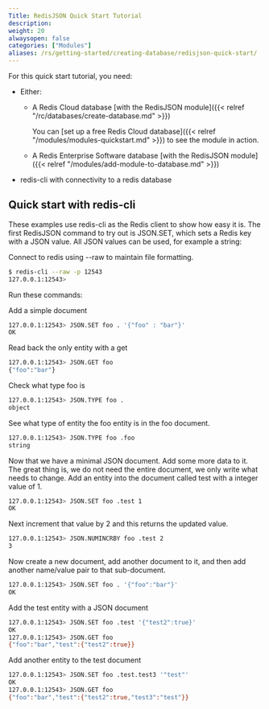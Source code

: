 ```yaml
---
Title: RedisJSON Quick Start Tutorial
description:
weight: 20
alwaysopen: false
categories: ["Modules"]
aliases: /rs/getting-started/creating-database/redisjson-quick-start/
---
```

For this quick start tutorial, you need:

- Either:
    - A Redis Cloud database [with the RedisJSON module]({{< relref "/rc/databases/create-database.md" >}})

        You can [set up a free Redis Cloud database]({{< relref "/modules/modules-quickstart.md" >}}) to see the module in action.
    - A Redis Enterprise Software database [with the RedisJSON module]({{< relref "/modules/add-module-to-database.md" >}})
- redis-cli with connectivity to a redis database

## Quick start with redis-cli

These examples use redis-cli as the Redis client to show how easy
it is. The first RedisJSON command to try out is JSON.SET, which sets a
Redis key with a JSON value. All JSON values can be used, for example a
string:

Connect to redis using --raw to maintain file formatting.

```sh
$ redis-cli --raw -p 12543
127.0.0.1:12543>
```

Run these commands:

Add a simple document

```sh
127.0.0.1:12543> JSON.SET foo . '{"foo" : "bar"}'
OK
```

Read back the only entity with a get

```sh
127.0.0.1:12543> JSON.GET foo
{"foo":"bar"}
```

Check what type foo is

```sh
127.0.0.1:12543> JSON.TYPE foo .
object
```

See what type of entity the foo entity is in the foo document.

```sh
127.0.0.1:12543> JSON.TYPE foo .foo
string
```

Now that we have a minimal JSON document. Add some more data to it. The
great thing is, we do not need the entire document, we only write what
needs to change. Add an entity into the document called test with a
integer value of 1.

```sh
127.0.0.1:12543> JSON.SET foo .test 1
OK
```

Next increment that value by 2 and this returns the updated value.

```sh
127.0.0.1:12543> JSON.NUMINCRBY foo .test 2
3
```

Now create a new document, add another document to it, and then add
another name/value pair to that sub-document.

```sh
127.0.0.1:12543> JSON.SET foo . '{"foo":"bar"}'
OK
```

Add the test entity with a JSON document

```sh
127.0.0.1:12543> JSON.SET foo .test '{"test2":true}'
OK
127.0.0.1:12543> JSON.GET foo
{"foo":"bar","test":{"test2":true}}
```

Add another entity to the test document

```sh
127.0.0.1:12543> JSON.SET foo .test.test3 '"test"'
OK
127.0.0.1:12543> JSON.GET foo
{"foo":"bar","test":{"test2":true,"test3":"test"}}
```
